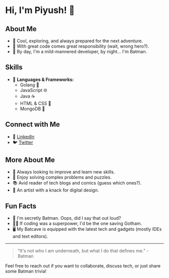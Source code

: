 # Hi, I'm Piyush! 🦇

## About Me

- 🌟 Cool, exploring, and always prepared for the next adventure.
- 🧠 With great code comes great responsibility (wait, wrong hero?).
- 🦇 By day, I'm a mild-mannered developer, by night... I'm Batman. 

## Skills

- 🦾 **Languages & Frameworks:** 
  - Golang 🦇
  - JavaScript 🌐
  - Java ☕
  - HTML & CSS 🎨
  - MongoDB 🍃

## Connect with Me

- 🔗 [LinkedIn](https://www.linkedin.com/in/piyush-dev04)
- 🐦 [Twitter](https://twitter.com/Piyush_dev04)

## More About Me

- 🚀 Always looking to improve and learn new skills.
- 🧩 Enjoy solving complex problems and puzzles.
- 📚 Avid reader of tech blogs and comics (guess which ones?).
- 🎨 An artist with a knack for digital design.

## Fun Facts

- 🦇 I'm secretly Batman. Oops, did I say that out loud?
- 🦸‍♂️ If coding was a superpower, I'd be the one saving Gotham.
- 🖥️ My Batcave is equipped with the latest tech and gadgets (mostly IDEs and text editors).

---

> “It's not who I am underneath, but what I do that defines me.” - Batman

Feel free to reach out if you want to collaborate, discuss tech, or just share some Batman trivia!
